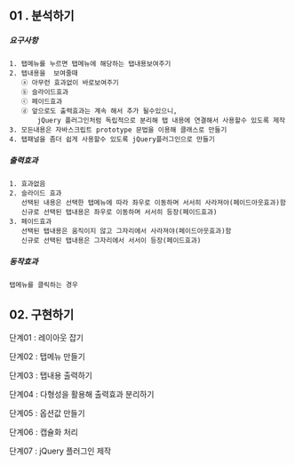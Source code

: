 ## 01 . 분석하기 

##### 요구사항

```
1. 탭메뉴를 누르면 탭메뉴에 해당하는 탭내용보여주기
2. 탭내용을  보여줄때 
   ⓐ 아무런 효과없이 바로보여주기
   ⓑ 슬라이드효과
   ⓒ 페이드효과
   ⓓ 앞으로도 출력효과는 계속 해서 추가 될수있으니, 
       jQuery 플러그인처럼 독립적으로 분리해 탭 내용에 연결해서 사용할수 있도록 제작
3. 모든내용은 자바스크립트 prototype 문법을 이용해 클래스로 만들기
4. 탭패널을 좀더 쉽게 사용할수 있도록 jQuery플러그인으로 만들기
```

##### 출력효과

```
1. 효과없음
2. 슬라이드 효과 
   선택된 내용은 선택한 탭메뉴에 따라 좌우로 이동하며 서서히 사라져야(페이드아웃효과)함
   신규로 선택된 탭내용은 좌우로 이동하며 서서히 등장(페이드효과)
3. 페이드효과 
   선택된 탭내용은 움직이지 않고 그자리에서 사라져야(페이드아웃효과)함
   신규로 선택된 탭내용은 그자리에서 서서이 등장(페이드효과)
```

##### 동작효과

```
탭메뉴를 클릭하는 경우
```



## 02. 구현하기

단계01 : 레이아웃 잡기 

단계02 : 탭메뉴 만들기 

단계03 : 탭내용 출력하기

단계04 : 다형성을 활용해 출력효과 분리하기

단계05 : 옵션값 만들기

단계06 : 캡슐화 처리

단계07 : jQuery 플러그인 제작